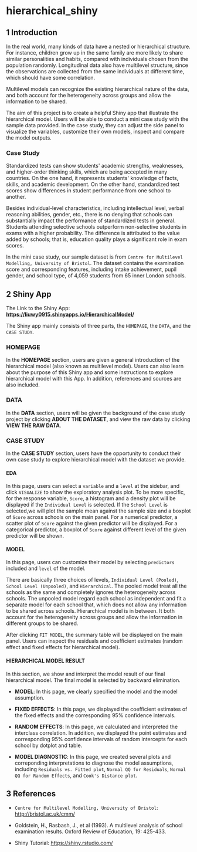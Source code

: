 # hierarchical_shiny


## 1 Introduction

In the real world, many kinds of data have a nested or hierarchical structure. For instance, children grow up in the same family are more likely to share similar personalities and habits, compared with individuals chosen from the population randomly. Longitudinal data also have multilevel structure, since the observations are collected from the same individuals at different time, which should have some correlation.

Multilevel models can recognize the existing hierarchical nature of the data, and both account for the heterogeneity across groups and allow the information to be shared.

The aim of this project is to create a helpful Shiny app that illustrate the hierarchical model. Users will be able to conduct a mini case study with the sample data provided. In the case study, they can adjust the side panel to visualize the variables, customize their own models, inspect and compare the model outputs.


### Case Study

Standardized tests can show students' academic strengths, weaknesses, and higher-order thinking skills, which are being accepted in many countries. On the one hand, it represents students' knowledge of facts, skills, and academic development. On the other hand, standardized test scores show differences in student performance from one school to another. 

Besides individual-level characteristics, including intellectual level, verbal reasoning abilities, gender, etc., there is no denying that schools can substantially impact the performance of standardized tests in general. Students attending selective schools outperform non-selective students in exams with a higher probability. The difference is attributed to the value added by schools; that is, education quality plays a significant role in exam scores.

In the mini case study, our sample dataset is from `Centre for Multilevel Modelling, University of Bristol`. The dataset contains the examination score and corresponding features, including intake achievement, pupil gender, and school type, of 4,059 students from 65 inner London schools.


## 2 Shiny App

The Link to the Shiny App: **https://liuwy0915.shinyapps.io/HierarchicalModel/**

The Shiny app mainly consists of three parts, the `HOMEPAGE`, the `DATA`, and the `CASE STUDY`.

### HOMEPAGE

In the **HOMEPAGE** section, users are given a general introduction of the hierarchical model (also known as multilevel model). Users can also learn about the purpose of this Shiny app and some instructions to explore hierarchical model with this App. In addition, references and sources are also included.

### DATA

In the **DATA** section, users will be given the background of the case study project by clicking **ABOUT THE DATASET**, and view the raw data by clicking **VIEW THE RAW DATA**.
 
### CASE STUDY

In the **CASE STUDY** section, users have the opportunity to conduct their own case study to explore hierarchical model with the dataset we provide.


#### EDA

In this page, users can select a `variable` and a `level` at the sidebar, and click `VISUALIZE` to show the exploratory analysis plot. To be more specific, for the response variable, `Score`, a histogram and a density plot will be displayed if the `Individual Level` is selected. If the `School Level` is selected,we will plot the sample mean against the sample size and a boxplot of `Score` across schools on the main panel. For a numerical predictor, a scatter plot of `Score` against the given predictor will be displayed. For a categorical predictor, a boxplot of `Score` against different level of the given predictor will be shown.
 

#### MODEL

In this page, users can customize their model by selecting `predictors` included and `level` of the model.

There are basically three choices of levels, `Individual Level (Pooled)`, `School Level (Unpooled)`, and `Hierarchical`. The pooled model treat all the schools as the same and completely ignores the heterogeneity across schools. The unpooled model regard each school as independent and fit a separate model for each school that, which does not allow any information to be shared across schools. Hierarchical model is in between. It both account for the heterogeneity across groups and allow the information in different groups to be shared.

After clicking `FIT MODEL`, the summary table will be displayed on the main panel. Users can inspect the residuals and coefficient estimates (random effect and fixed effects for hierarchical model).


#### HIERARCHICAL MODEL RESULT

In this section, we show and interpret the model result of our final hierarchical model. The final model is selected by backward elimination.

 + **MODEL**: In this page, we clearly specified the model and the model assumption.
 
 + **FIXED EFFECTS**: In this page, we displayed the coefficient estimates of the fixed effects and the corresponding 95% confidence intervals.
 
 + **RANDOM EFFECTS**: In this page, we calculated and interpreted the interclass correlation. In addition, we displayed the point estimates and corresponding 95% confidence intervals of random intercepts for each school by dotplot and table.

 + **MODEL DIAGNOSTIC**: In this page, we created several plots and correponding interpretations to diagnose the model assumptions, including `Residuals vs. Fitted plot`, `Normal QQ for Residuals`, `Normal QQ for Random Effects`, and `Cook's Distance plot`.
  

## 3 References

 + `Centre for Multilevel Modelling, University of Bristol`: http://bristol.ac.uk/cmm/
 
 + Goldstein, H., Rasbash, J., et al (1993). A multilevel analysis of school examination results. Oxford Review of Education, 19: 425-433.
           
 + Shiny Tutorial: https://shiny.rstudio.com/
